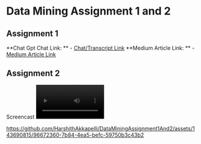 # Data Mining Assignment 1 and 2

## Assignment 1
**Chat Gpt Chat Link: ** - [Chat/Transcript Link](https://chat.openai.com/share/be716235-24b4-465d-8c16-478c42921eab)
**Medium Article Link: ** - [Medium Article Link](https://medium.com/@harshith.akkapelli/ibm-hr-analytics-attrition-dataset-by-harshith-akkapelli-98c4c8041d54)

## Assignment 2
Screencast
<video src='https://www.youtube.com/watch?v=9JJIGOiGbAs' width=180/>


https://github.com/HarshithAkkapelli/DataMiningAssignment1And2/assets/143690815/96672360-7b84-4ea5-befc-59750b3c43b2

